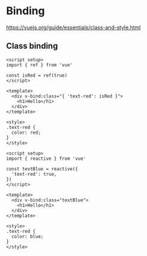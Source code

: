 # Binding

https://vuejs.org/guide/essentials/class-and-style.html

## Class binding

```vue
<script setup>
import { ref } from 'vue'

const isRed = ref(true)
</script>

<template>
  <div v-bind:class="{ 'text-red': isRed }">
    <h1>Hello</h1>
  </div>
</template>

<style>
.text-red {
  color: red;
}
</style>
```

```vue
<script setup>
import { reactive } from 'vue'

const textBlue = reactive({
  'text-red': true,
})
</script>

<template>
  <div v-bind:class="textBlue">
    <h1>Hello</h1>
  </div>
</template>

<style>
.text-red {
  color: blue;
}
</style>
```
